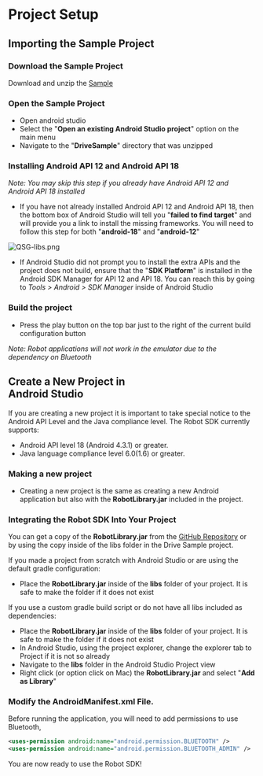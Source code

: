 
# Project Setup

## Importing the Sample Project
### Download the Sample Project

Download and unzip the [Sample]({{assets}}/bin/Android-DriveSample.zip)

### Open the Sample Project
 - Open android studio 
 - Select the "**Open an existing Android Studio project**" option on the main menu
 - Navigate to the "**DriveSample**" directory that was unzipped

### Installing Android API 12 and Android API 18
*Note: You may skip this step if you already have Android API 12 and Android API 18 installed*
 - If you have not already installed Android API 12 and Android API 18, then the bottom box of Android Studio will tell you "**failed to find target**" and will provide you a link to install the missing frameworks. You will need to follow this step for both "**android-18**" and "**android-12**"

![QSG-libs.png]({{assets}}/images/android-studio-setup-1.png)

 - If Android Studio did not prompt you to install the extra APIs and the project does not build, ensure that the "**SDK Platform**" is installed in the Android SDK Manager for API 12 and API 18. You can reach this by going to *Tools > Android > SDK Manager* inside of Android Studio

### Build the project
 - Press the play button on the top bar just to the right of the current build configuration button

 *Note: Robot applications will not work in the emulator due to the dependency on Bluetooth*

## Create a New Project in <br /> Android Studio

If you are creating a new project it is important to take special notice to the Android API Level and the Java compliance level.
The Robot SDK currently supports:

 - Android API level 18 (Android 4.3.1) or greater.
 - Java language compliance level 6.0(1.6) or greater.

### Making a new project
 - Creating a new project is the same as creating a new Android application but also with the **RobotLibrary.jar** included in the project.

### Integrating the Robot SDK Into Your Project

You can get a copy of the **RobotLibrary.jar** from the [GitHub Repository](https://github.com/orbotix/Sphero-Android-SDK) or by using the copy inside of the libs folder in the Drive Sample project.

If you made a project from scratch with Android Studio or are using the default gradle configuration:
 - Place the **RobotLibrary.jar** inside of the **libs** folder of your project. It is safe to make the folder if it does not exist

If you use a custom gradle build script or do not have all libs included as dependencies:
 - Place the **RobotLibrary.jar** inside of the **libs** folder of your project. It is safe to make the folder if it does not exist
 - In Android Studio, using the project explorer, change the explorer tab to Project if it is not so already
 - Navigate to the **libs** folder in the Android Studio Project view
 - Right click (or option click on Mac) the **RobotLibrary.jar** and select "**Add as Library**"

### Modify the AndroidManifest.xml File.

Before running the application, you will need to add permissions to use Bluetooth,

```xml
<uses-permission android:name="android.permission.BLUETOOTH" />
<uses-permission android:name="android.permission.BLUETOOTH_ADMIN" />
```

You are now ready to use the Robot SDK!